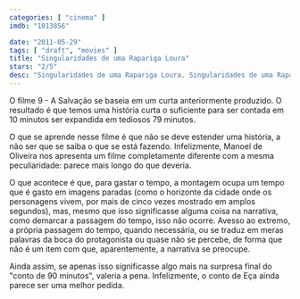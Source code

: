 ```yaml
---
categories: [ "cinema" ]
imdb: "1013856"

date: "2011-05-29"
tags: [ "draft", "movies" ]
title: "Singularidades de uma Rapariga Loura"
stars: "2/5"
desc: "Singularidades de uma Rapariga Loura. Singularidades de uma Rapariga Loura (Portugal, 2009). Dirigido por Manoel de Oliveira. Escrito por Eça de Queirós, Manoel de Oliveira, Manoel de Oliveira. Com Ricardo Trêpa, Catarina Wallenstein, Diogo Dória, Júlia Buisel, Leonor Silveira, Luís Miguel Cintra, Glória de Matos, Filipe Vargas, Rogério Samora."
---
```

O filme 9 - A Salvação se baseia em um curta anteriormente produzido. O resultado é que temos uma história curta o suficiente para ser contada em 10 minutos ser expandida em tediosos 79 minutos.

O que se aprende nesse filme é que não se deve estender uma história, a não ser que se saiba o que se está fazendo. Infelizmente, Manoel de Oliveira nos apresenta um filme completamente diferente com a mesma peculiaridade: parece mais longo do que deveria.

O que acontece é que, para gastar o tempo, a montagem ocupa um tempo que é gasto em imagens paradas (como o horizonte da cidade onde os personagens vivem, por mais de cinco vezes mostrado em amplos segundos), mas, mesmo que isso significasse alguma coisa na narrativa, como demarcar a passagem do tempo, isso não ocorre. Avesso ao extremo, a própria passagem do tempo, quando necessária, ou se traduz em meras palavras da boca do protagonista ou quase não se percebe, de forma que não é um item com que, aparentemente, a narrativa se preocupe.

Ainda assim, se apenas isso significasse algo mais na surpresa final do "conto de 90 minutos", valeria a pena. Infelizmente, o conto de Eça ainda parece ser uma melhor pedida.
